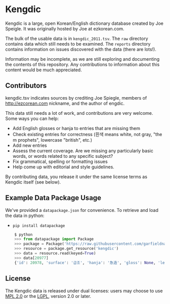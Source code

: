 # Kengdic

Kengdic is a large, open Korean/English dictionary database created by Joe Speigle. It was originally hosted by Joe at ezkorean.com.

The bulk of the usable data is in `kengdic_2011.tsv`. The `raw` directory contains data which still needs to be examined. The `reports` directory contains information on issues discovered with the data (there are lots!).

Information may be incomplete, as we are still exploring and documenting the contents of this repository. Any contributions to information about this content would be much appreciated.

## Contributors

kengdic.tsv indicates sources by crediting Joe Spiegle, members of http://ezcorean.com nickname, and the author of engdic.

This data still needs a lot of work, and contributions are very welcome. Some ways you can help:

* Add English glosses or hanja to entries that are missing them
* Check existing entries for correctness (흰색 means white, not gray, "the m prophets", lowercase "british", etc.)
* Add new entries
* Assess the current coverage. Are we missing any particularly basic words, or words related to any specific subject?
* Fix grammatical, spelling or formatting issues
* Help come up with editorial and style guidelines.

By contributing data, you release it under the same license terms as Kengdic itself (see below).

## Example Data Package Usage

We've provided a `datapackage.json` for convenience. To retrieve and load the data in python:

* `pip install datapackage`

```python
    $ python
    >>> from datapackage import Package
    >>> package = Package('https://raw.githubusercontent.com/garfieldnate/kengdic/master/datapackage.json')
    >>> resource = package.get_resource('kengdic')
    >>> data = resource.read(keyed=True)
    >>> data[20977]
    {'id': 20978, 'surface': '급조', 'hanja': '急造', 'gloss': None, 'level': None, 'created': datetime.datetime(2009, 1, 1, 20, 23, 14), 'source': 'mr.hanja-213889@ezcorean:213889'}
```

## License

The Kengdic data is released under dual licenses: users may choose to use [MPL 2.0](http://www.mozilla.org/MPL/2.0/) or the [LGPL](https://www.gnu.org/licenses/old-licenses/lgpl-2.0.en.html), version 2.0 or later.
